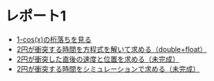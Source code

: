 # レポート1

* [1-cos(x)の桁落ちを見る](./hw1-1.cpp)
* [2円が衝突する時間を方程式を解いて求める（double+float）](./hw1-2.cpp)
* [2円が衝突した直後の速度と位置を求める（未完成）](./hw1-3.cpp)
* [2円が衝突する時間をシミュレーションで求める（未完成）](./hw1-4.cpp)